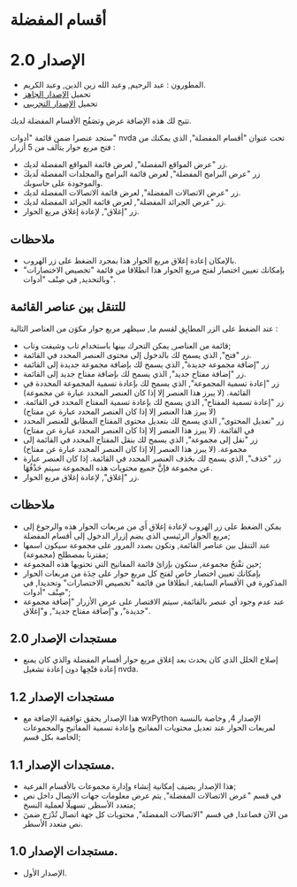 # أقسام المفضلة #
# الإصدار 2.0 #

* المطورون : عبد الرحيم, وعبد الله زين الدين, وعبد الكريم.
* تحميل [الإصدار الجاهز](https://github.com/abdel792/myFavoriteTopics/releases/download/v2.0/myFavoriteTopics-2.0.nvda-addon)
* تحميل [الإصدار التجريبي](https://github.com/abdel792/myFavoriteTopics/releases/download/v2.0-dev/myFavoriteTopics-2.0-dev.nvda-addon)

تتيح لك هذه الإضافة عرض وتصَفُح الأقسام المفضلة لديك.

ستجد عنصرا ضمن قائمة "أدوات" nvda تحت عنوان "أقسام المفضلة", الذي يمكنك من فتح مربع حوار يتألف من 5 أزرار :

* زر "عرض المواقع المفضلة", لعرض قائمة المواقع المفضلة لديك.
* زر "عرض البرامج المفضلة", لعرض قائمة البرامج والمجلدات المفضلة لَديكَ والموجودة على حاسوبك.
* زر "عرض الاتصالات المفضلة", لعرض قائمة الاتصالات المفضلة لديك.
* زر "عرض الجرائد المفضلة", لعرض قائمة الجرائد المفضلة لديك.
* زر "إغلاق", لإعادة إغلاق مربع الحوار.

## ملاحظات ##

* بالإمكان إعادة إغلاق مربع الحوار هذا بمجرد الضغط على زر الهروب.
* بإمكانك تعيين اختصار لفتح مربع الحوار هذا انطلاقا من قائمة "تخصيص الاختصارات" وبالتحديد, في صِنْف "أدوات".

## للتنقل بين عناصر القائمة ##

عند الضغط على الزر المطابِق لقسم ما, سيظهر مربع حوار مكوَن من العناصر التالية :

* قائمة من العناصر, يمكن التحرك بينها باستخدام تاب وشيفت وتاب;
* زر "فتح", الذي يسمح لك بالدخول إلى محتوى العنصر المحدد في القائمة.
* زر "إضافة مجموعة جديدة", الذي يسمح لك بإضافة مجموعة جديدة إلى القائمة 
* زر "إضافة مفتاح جديد", الذي يسمح لك بإضافة مفتاح جديد إلى القائمة.
* زر "إعادة تسمية المجموعة", الذي يسمح لك بإعادة تسمية المجموعة المحددة في القائمة. (لا يبرز هذا العنصر إلا إذا كان العنصر المحدد عبارة عن مجموعة)
* زر "إعادة تسمية المفتاح", الذي يسمح لك بإعادة تسمية المفتاح المحدد في القائمة. (لا يبرز هذا العنصر إلا إذا كان العنصر المحدد عبارة عن مفتاح)
* زر "تعديل المحتوى", الذي يسمح لك بتعديل محتوى المفتاح المطابق للعنصر المحدد في القائمة. (لا يبرز هذا العنصر إلا إذا كان العنصر المحدد عبارة عن مفتاح)
* زر "نقل إلى مجموعة", الذي يسمح لك بنقل المفتاح المحدد في القائمة إلى مجموعة. (لا يبرز هذا العنصر إلا إذا كان العنصر المحدد عبارة عن مفتاح)
* زر "حَذف", الذي يسمح لك بحَذف العنصر المحدد في القائمة. إذا كان العنصر عبارة عن مجموعة فإنَّ جميع محتويات هذه المجموعة سيتم حَذْفُهَا.
* زر "إغلاق", لإعادة إغلاق مربع الحوار.

## ملاحظات ##

* يمكن الضغط على زر الهروب لإعادة إغلاق أَي من مربعات الحوار هذه والرجوع إلى مربع الحوار الرئيسي الذي يضم إزرار الدخول إلى أقسام المفضلة;
* عند التنقل بين عناصر القائمة, وتكون بصدد المرور على مجموعة سيكون اسمها مقترنا بمصطلح (مجموعة);
* حين تفْتحُ مجموعة, ستكون بإزائ قائمة المفاتيح التي تحتويها هذه المجموعة;
* بإمكانك تعيين اختصار خاص لفتح كل مربع حوار على حِدَة من مربعات الحوار المذكورة في الأقسام السابقة, انطلاقا من قائمة "تخصيص الاختصارات" وتحديدا, في صِنْف "أدوات";
* عند عدم وجود أي عنصر بالقائمة, سيتم الاقتصار على عرض الأزرار "إضافة مجموعة جديدة", و"إضافة مفتاح جديد", و"إغلاق".

## مستجدات الإصدار 2.0 ##

* إصلاح الخلل الذي كان يحدث بعد إغلاق مربع حوار أقسام المفضلة والذي كان يمنع إعادة فتْحِها دون إعادة تشغيل nvda.

## مستجدات الإصدار 1.2 ##

* هذا الإصدار يحقق توافقية الإضافة مع wxPython الإصدار 4, وخاصة بالنسبة لمربعات الحوار عند تعديل محتويات المفاتيح وإعادة تسمية المفاتيح والمجموعات الخاصة بكل قسم;

## مستجدات الإصدار 1.1. ##

* هذا الإصدار يضيف إمكانية إنشاء وإدارة مجموعات بالأقسام الفرعية;
* في قسم "عرض الاتصالات المفضلة", يتم عرض معلومات جهات الاتصال داخل نص متعدد الأسطر, تسهيلًا لعملية النسخ;
* من الآن فصاعدا, في قسم "الاتصالات المفضلة", محتويات كل جهة اتصال تُدْرَج ضمنَ نص متعدد الأسطر.

## مستجدات الإصدار 1.0. ##

* الإصدار الأول.

